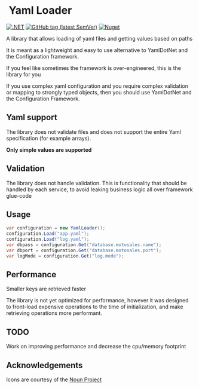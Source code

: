 # ![<Logo>](https://raw.githubusercontent.com/kastaniotis/Iconic.Yaml/master/icon.png) Yaml Loader

[![.NET](https://github.com/kastaniotis/Iconic.Yaml/actions/workflows/dotnet.yml/badge.svg)](https://github.com/kastaniotis/Iconic.Yaml/actions/workflows/dotnet.yml) 
[![GitHub tag (latest SemVer)](https://img.shields.io/github/v/tag/kastaniotis/Iconic.Yaml?color=%2331c854&label=Version%20&sort=semver)](https://github.com/kastaniotis/Iconic.Yaml/releases) 
[![Nuget](https://img.shields.io/nuget/v/Iconic.Yaml)](https://www.nuget.org/packages/Iconic.Yaml/)

A library that allows loading of yaml files and getting values based on paths

It is meant as a lightweight and easy to use alternative to YamlDotNet and the Configuration framework.  

If you feel like sometimes the framework is over-engineered, this is the library for you

If you use complex yaml configuration and you require complex validation or mapping to strongly typed objects, 
then you should use YamlDotNet and the Configuration Framework.

## Yaml support

The library does not validate files and does not support the entire Yaml specification (for example arrays).  

**Only simple values are supported**

## Validation

The library does not handle validation. This is functionality that should be handled by each service, 
to avoid leaking business logic all over framework glue-code

## Usage

```C#
var configuration = new YamlLoader();
configuration.Load("app.yaml");
configuration.Load("log.yaml");
var dbpass = configuration.Get("database.motosales.name");
var dbport = configuration.Get("database.motosales.port");
var logMode = configuration.Get("log.mode");
```

## Performance

Smaller keys are retrieved faster

The library is not yet optimized for performance, however it was designed to front-load expensive operations
to the time of initialization, and make retrieving operations more performant.

## TODO

Work on improving performance and decrease the cpu/memory footprint

## Acknowledgements

Icons are courtesy of the [Noun Project](https://thenounproject.com/)